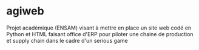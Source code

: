 # agiweb
Projet académique (ENSAM) visant à mettre en place un site web codé en Python et HTML faisant office d'ERP pour piloter une chaine de production et supply chain dans le cadre d'un serious game
